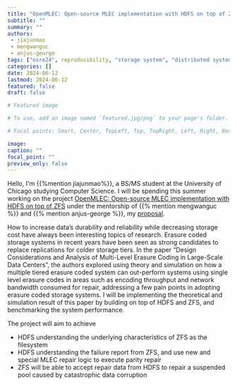 ```yaml
---
title: "OpenMLEC: Open-source MLEC implementation with HDFS on top of ZFS"
subtitle: ""
summary: ""
authors:
 - jiajunmao
 - mengwanguc
 - anjus-george
tags: ["osre24", reproducibility, "storage system", "distributed system"]
categories: []
date: 2024-06-12
lastmod: 2024-06-12
featured: false
draft: false

# Featured image

# To use, add an image named `featured.jpg/png` to your page's folder.

# Focal points: Smart, Center, TopLeft, Top, TopRight, Left, Right, BottomLeft, Bottom, BottomRight.

image:
caption: ""
focal_point: ""
preview_only: false
---
```


Hello, I'm {{%mention jiajunmao%}}, a BS/MS student at the University of Chicago studying Computer Science. I will be spending this summer working on the project [OpenMLEC: Open-source MLEC implementation with HDFS on top of ZFS](https://ucsc-ospo.github.io/project/osre24/ornl/openmlec/) under the mentorship of {{% mention mengwanguc %}}
and {{% mention anjus-george %}}, my [proposal](https://docs.google.com/document/d/1nYgNlGdl0jUgW8avpu671oRpMoxaZHZPwlDfBNXRVro/edit?usp=sharing).

How to increase data’s durability and reliability while decreasing storage cost have always been interesting topics of research. Erasure coded storage systems in recent years have been seen as strong candidates to replace replications for colder storage tiers. In the paper “Design Considerations and Analysis of Multi-Level Erasure Coding in Large-Scale Data Centers”, the authors explored using theory and simulation on how a multiple tiered erasure coded system can out-perform systems using single level erasure codes in areas such as encoding throughput and network bandwidth consumed for repair, addressing a few pain points in adopting erasure coded storage systems. I will be implementing the theoretical and simulation result of this paper by building on top of HDFS and ZFS, and benchmarking the system performance.

The project will aim to achieve
- HDFS understanding the underlying characteristics of ZFS as the filesystem
- HDFS understanding the failure report from ZFS, and use new and special MLEC repair logic to execute parity repair
- ZFS will be able to accept repair data from HDFS to repair a suspended pool caused by catastrophic data corruption




